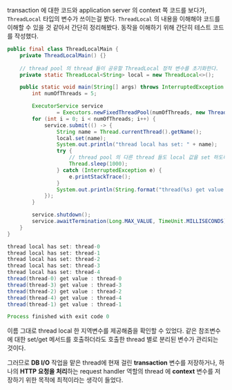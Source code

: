 transaction 에 대한 코드와 application server 의 context 쪽 코드를 보다가, `ThreadLocal` 타입의 변수가 쓰이는걸 봤다. `ThreadLocal` 의 내용을 이해해야 코드를 이해할 수 있을 것 같아서 간단히 정리해봤다. 동작을 이해하기 위해 간단히 테스트 코드를 작성했다.

```java
public final class ThreadLocalMain {
    private ThreadLocalMain() {}
    
    // thread pool 의 thread 들이 공유할 ThreadLocal 정적 변수를 초기화한다.
    private static ThreadLocal<String> local = new ThreadLocal<>();

    public static void main(String[] args) throws InterruptedException {
        int numOfThreads = 5;

        ExecutorService service
                = Executors.newFixedThreadPool(numOfThreads, new ThreadFactoryBuilder().setNameFormat("thread-%d").build());
        for (int i = 0; i < numOfThreads; i++) {
            service.submit(() -> {
                String name = Thread.currentThread().getName();
                local.set(name);
                System.out.println("thread local has set: " + name);
                try {
                    // thread pool 의 다른 thread 들도 local 값을 set 하도록 1초간 기다린다.
                    Thread.sleep(1000);
                } catch (InterruptedException e) {
                    e.printStackTrace();
                }
                System.out.println(String.format("thread(%s) get value : %s", name, local.get()));
            });
        }

        service.shutdown();
        service.awaitTermination(Long.MAX_VALUE, TimeUnit.MILLISECONDS);
    }
}
``` 
```java
thread local has set: thread-0
thread local has set: thread-1
thread local has set: thread-2
thread local has set: thread-3
thread local has set: thread-4
thread(thread-0) get value : thread-0
thread(thread-3) get value : thread-3
thread(thread-2) get value : thread-2
thread(thread-4) get value : thread-4
thread(thread-1) get value : thread-1

Process finished with exit code 0
```

이름 그대로 thread local 한 지역변수를 제공해줌을 확인할 수 있었다. 같은 참조변수에 대한 set/get 메서드를 호출하더라도 호출한 thread 별로 분리된 변수가 관리되는 것이다. 

그러므로 **DB I/O** 작업을 맡은 thread에 현재 걸린 **transaction** 변수를 저장하거나, 하나의 **HTTP 요청을 처리**하는 request handler 역할의 thread 에 **context** 변수를 저장하기 위한 목적에 최적이라는 생각이 들었다. 